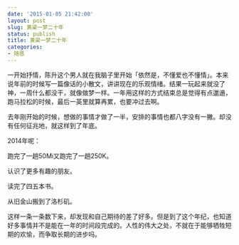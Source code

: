 ```yaml
---
date: '2015-01-05 21:42:00'
layout: post
slug: 黄粱一梦二十年
status: publish
title: 黄粱一梦二十年
categories:
- 随感
---
```


一开始抒情，陈升这个男人就在我脑子里开始「依然是，不懂爱也不懂情」。本来说年前的时候写一篇像话的小散文，讲讲现在的乐观情绪。结果一玩起来就没了神，一周什么都没干，就像做梦一样。一年用这样的方式结束总是觉得有点邋遢，跑马拉松的时候，最后一英里就算再累，也要冲过去啊。

去年刚开始的时候，想做的事情才做了一半，安排的事情也都八字没有一撇。却没有任何征兆地，就这样到了年底。

2014年呢：

跑完了一趟50Mi又跑完了一趟250K。

认识了更多有趣的朋友。

读完了四五本书。

从旧金山搬到了洛杉矶。

这样一条一条数下来，却发现和自己期待的差了好多。但是到了这个年纪，也知道好多事情并不是能在一年的时间段完成的。人性的伟大之处，不就在于能够牺牲短期的欢愉，而争取长期的进步吗。
